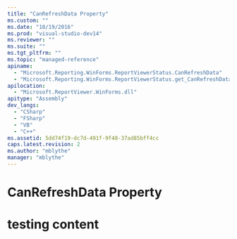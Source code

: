 ```yaml
---
title: "CanRefreshData Property"
ms.custom: ""
ms.date: "10/19/2016"
ms.prod: "visual-studio-dev14"
ms.reviewer: ""
ms.suite: ""
ms.tgt_pltfrm: ""
ms.topic: "managed-reference"
apiname: 
  - "Microsoft.Reporting.WinForms.ReportViewerStatus.CanRefreshData"
  - "Microsoft.Reporting.WinForms.ReportViewerStatus.get_CanRefreshData"
apilocation: 
  - "Microsoft.ReportViewer.WinForms.dll"
apitype: "Assembly"
dev_langs: 
  - "CSharp"
  - "FSharp"
  - "VB"
  - "C++"
ms.assetid: 5dd74f19-dc7d-491f-9f48-37ad85bff4cc
caps.latest.revision: 2
ms.author: "mblythe"
manager: "mblythe"
---
```

# CanRefreshData Property
# testing content